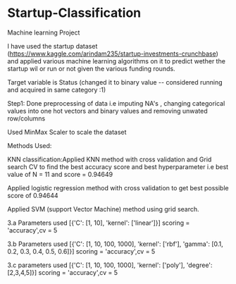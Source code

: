 # Startup-Classification
Machine learning Project

I have used the startup dataset (https://www.kaggle.com/arindam235/startup-investments-crunchbase) and applied various machine learning algorithms on it to predict wether the startup wil or run or not given the various funding rounds.

Target variable is Status (changed it to binary value -- considered running and acquired in same category :1)

Step1: Done preprocessing of data i.e imputing NA's , changing categorical values into one hot vectors and binary values and removing unwated row/columns

Used MinMax Scaler to scale the dataset

Methods Used:

KNN classification:Applied KNN method with cross validation and Grid search CV to find the best accuracy score and best hyperparameter i.e best value of N = 11 and score = 0.94649

Applied logistic regression method with cross validation to get best possible score of 0.94644

Applied SVM (support Vector Machine) method using grid search.

3.a Parameters used [{'C': [1, 10], 'kernel': ['linear']}] scoring = 'accuracy',cv = 5

3.b Parameters used [{'C': [1, 10, 100, 1000], 'kernel': ['rbf'], 'gamma': [0.1, 0.2, 0.3, 0.4, 0.5, 0.6]}] scoring = 'accuracy',cv = 5

3.c parameters used [{'C': [1, 10, 100, 1000], 'kernel': ['poly'], 'degree': [2,3,4,5]}] scoring = 'accuracy',cv = 5
